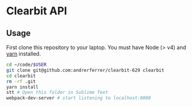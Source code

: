# Clearbit API

## Usage

First clone this repository to your laptop. You must have Node (> v4) and [yarn](https://yarnpkg.com/lang/en/docs/install/) installed.

```bash
cd ~/code/$USER
git clone git@github.com:andrerferrer/clearbit-629 clearbit
cd clearbit
rm -rf .git
yarn install
stt # Open this folder in Sublime Text
webpack-dev-server # start listening to localhost:8080
```
